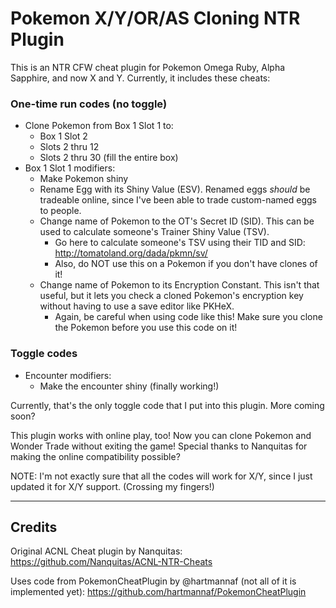 Pokemon X/Y/OR/AS Cloning NTR Plugin
==============

This is an NTR CFW cheat plugin for Pokemon Omega Ruby, Alpha Sapphire, and now X and Y.  Currently, it includes these cheats:

### One-time run codes (no toggle) ###
- Clone Pokemon from Box 1 Slot 1 to:
    + Box 1 Slot 2
    + Slots 2 thru 12
    + Slots 2 thru 30 (fill the entire box)
- Box 1 Slot 1 modifiers:
    + Make Pokemon shiny
    + Rename Egg with its Shiny Value (ESV).  Renamed eggs *should* be tradeable online, since I've been able to trade custom-named eggs to people.
    + Change name of Pokemon to the OT's Secret ID (SID).  This can be used to calculate someone's Trainer Shiny Value (TSV).
        + Go here to calculate someone's TSV using their TID and SID: http://tomatoland.org/dada/pkmn/sv/
        + Also, do NOT use this on a Pokemon if you don't have clones of it!
    + Change name of Pokemon to its Encryption Constant.  This isn't that useful, but it lets you check a cloned Pokemon's encryption key without having to use a save editor like PKHeX.
        + Again, be careful when using code like this!  Make sure you clone the Pokemon before you use this code on it!

### Toggle codes ###
- Encounter modifiers:
    + Make the encounter shiny (finally working!)

Currently, that's the only toggle code that I put into this plugin.  More coming soon?

This plugin works with online play, too!  Now you can clone Pokemon and Wonder Trade without exiting the game!  Special thanks to Nanquitas for making the online compatibility possible?

NOTE: I'm not exactly sure that all the codes will work for X/Y, since I just updated it for X/Y support.  (Crossing my fingers!)

-------

## Credits ##

Original ACNL Cheat plugin by Nanquitas:  https://github.com/Nanquitas/ACNL-NTR-Cheats

Uses code from PokemonCheatPlugin by @hartmannaf (not all of it is implemented yet):  https://github.com/hartmannaf/PokemonCheatPlugin
